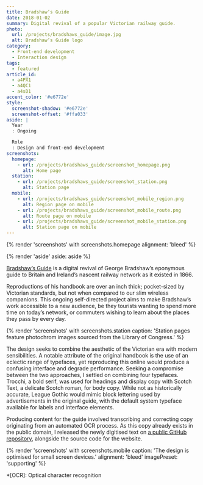 ```yaml
---
title: Bradshaw’s Guide
date: 2018-01-02
summary: Digital revival of a popular Victorian railway guide.
photo:
  url: /projects/bradshaws_guide/image.jpg
  alt: Bradshaw’s Guide logo
category:
  - Front-end development
  - Interaction design
tags:
  - featured
article_id:
  - a4PX1
  - a4QC1
  - a4sD1
accent_color: '#e6772e'
style:
  screenshot-shadow: '#e6772e'
  screenshot-offset: '#ffa033'
aside: |
  Year
  : Ongoing

  Role
  : Design and front-end development
screenshots:
  homepage:
    - url: /projects/bradshaws_guide/screenshot_homepage.png
      alt: Home page
  station:
    - url: /projects/bradshaws_guide/screenshot_station.png
      alt: Station page
  mobile:
    - url: /projects/bradshaws_guide/screenshot_mobile_region.png
      alt: Region page on mobile
    - url: /projects/bradshaws_guide/screenshot_mobile_route.png
      alt: Route page on mobile
    - url: /projects/bradshaws_guide/screenshot_mobile_station.png
      alt: Station page on mobile
---
```

{% render 'screenshots' with screenshots.homepage
  alignment: 'bleed'
%}

{% render 'aside'
  aside: aside
%}

[Bradshaw’s Guide][1] is a digital revival of George Bradshaw’s eponymous guide to Britain and Ireland’s nascent railway network as it existed in 1866.

Reproductions of his handbook are over an inch thick; pocket-sized by Victorian standards, but not when compared to our slim wireless companions. This ongoing self-directed project aims to make Bradshaw’s work accessible to a new audience, be they tourists wanting to spend more time on today’s network, or commuters wishing to learn about the places they pass by every day.

{% render 'screenshots' with screenshots.station
  caption: 'Station pages feature photochrom images sourced from the Library of Congress.'
%}

The design seeks to combine the aesthetic of the Victorian era with modern sensibilities. A notable attribute of the original handbook is the use of an eclectic range of typefaces, yet reproducing this online would produce a confusing interface and degrade performance. Seeking a compromise between the two approaches, I settled on combining four typefaces. Trocchi, a bold serif, was used for headings and display copy with Scotch Text, a delicate Scotch roman, for body copy. While not as historically accurate, League Gothic would mimic block lettering used by advertisements in the original guide, with the default system typeface available for labels and interface elements.

Producing content for the guide involved transcribing and correcting copy originating from an automated OCR process. As this copy already exists in the public domain, I released the newly digitised text on [a public GitHub repository][2], alongside the source code for the website.

{% render 'screenshots' with screenshots.mobile
  caption: 'The design is optimised for small screen devices.'
  alignment: 'bleed'
  imagePreset: 'supporting'
%}

[1]: https://bradshaws.guide
[2]: https://github.com/bradshawsguide

*[OCR]: Optical character recognition
